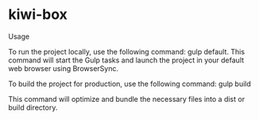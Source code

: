# kiwi-box

Usage


To run the project locally, use the following command: gulp default.
This command will start the Gulp tasks and launch the project in your default web browser using BrowserSync.

To build the project for production, use the following command:
gulp build

This command will optimize and bundle the necessary files into a dist or build directory.
